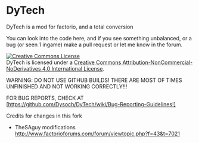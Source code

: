 DyTech
======

DyTech is a mod for factorio, and a total conversion

You can look into the code here, and if you see something unbalanced, or a bug (or seen 1 ingame) make a pull request or let me know in the forum.

<a rel="license" href="http://creativecommons.org/licenses/by-nc-nd/4.0/"><img alt="Creative Commons License" style="border-width:0" src="https://i.creativecommons.org/l/by-nc-nd/4.0/88x31.png" /></a><br />DyTech is licensed under a <a rel="license" href="http://creativecommons.org/licenses/by-nc-nd/4.0/">Creative Commons Attribution-NonCommercial-NoDerivatives 4.0 International License</a>.

WARNING:
DO NOT USE GITHUB BUILDS! THERE ARE MOST OF TIMES UNFINISHED AND NOT WORKING CORRECTLY!!!

FOR BUG REPORTS, CHECK AT [https://github.com/Dysoch/DyTech/wiki/Bug-Reporting-Guidelines!]

Credits for changes in this fork
- TheSAguy modifications http://www.factorioforums.com/forum/viewtopic.php?f=43&t=7021
